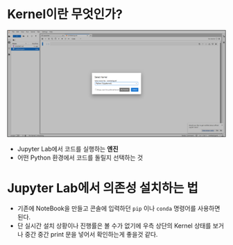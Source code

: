 # Kernel이란 무엇인가?
![alt text](image.png)
- Jupyter Lab에서 코드를 실행하는 **엔진**
- 어떤 Python 환경에서 코드를 돌릴지 선택하는 것

# Jupyter Lab에서 의존성 설치하는 법
- 기존에 NoteBook을 만들고 콘솔에 입력하던 `pip` 이나 `conda` 명령어를 사용하면 된다.
- 단 실시간 설치 상황이나 진행률은 볼 수가 없기에 우측 상단의 Kernel 상태를 보거나 중간 중간 print 문을 넣어서 확인하는게 좋을것 같다.